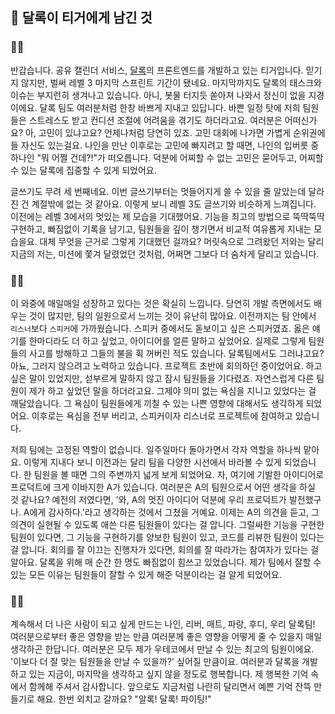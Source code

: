 ## 🌈 달록이 티거에게 남긴 것

### 🐯💬

반갑습니다. 공유 캘린더 서비스, [달록](https://github.com/woowacourse-teams/2022-dallog)의 프론트엔드를 개발하고 있는 티거입니다. 믿기지 않지만, 벌써 레벨 3 마지막 스프린트 기간이 됐네요. 마지막까지도 달록의 태스크와 이슈는 부지런히 생겨나고 있습니다. 아니, 봇물 터지듯 쏟아져 나와서 정신이 없을 지경이에요. 달록 팀도 여러분처럼 한창 바쁘게 지내고 있답니다. 바쁜 일정 탓에 저희 팀원들은 스트레스도 받고 컨디션 조절에 어려움을 겪기도 하더라고요. 여러분은 어떠신가요? 아, 고민이 있냐고요? 언제나처럼 당연히 있죠. 고민 대회에 나가면 가볍게 순위권에 들 자신도 있는걸요. 나인을 만난 이후로는 고민에 빠지려고 할 때면, 나인의 입버릇 중 하나인 "뭐 어쩔 건데?!"가 떠오릅니다. 덕분에 어찌할 수 없는 고민은 묻어두고, 어찌할 수 있는 달록에 집중할 수 있게 되었어요.

글쓰기도 무려 세 번째네요. 이번 글쓰기부터는 멋들어지게 쓸 수 있을 줄 알았는데 달라진 건 계절밖에 없는 것 같아요. 이렇게 보니 레벨 3도 글쓰기와 비슷하게 느껴집니다. 이전에는 레벨 3에서의 멋있는 제 모습을 기대했어요. 기능을 최고의 방법으로 뚝딱뚝딱 구현하고, 빠짐없이 기록을 남기고, 팀원들을 깊이 챙기면서 비교적 여유롭게 지내는 모습을요. 대체 무엇을 근거로 그렇게 기대했던 걸까요? 머릿속으로 그려왔던 저와는 달리 지금의 저는, 미션에 쫓겨 달렸었던 것처럼, 어쩌면 그보다 더 숨차게 달리고 있습니다.

### 🐯💬

이 와중에 매일매일 성장하고 있다는 것은 확실히 느낍니다. 당연히 개발 측면에서도 배우는 것이 많지만, 팀의 일원으로서 느끼는 것이 유난히 많아요. 이전까지는 팀 안에서 `리스너`보다 `스피커`에 가까웠습니다. 스피커 중에서도 돋보이고 싶은 스피커였죠. 옳은 얘기를 한마디라도 더 하고 싶었고, 아이디어를 얼른 말하고 싶었어요. 실제로 그렇게 팀원들의 사고를 방해하고 그들의 불을 휙 꺼버린 적도 있습니다. 달록팀에서도 그러냐고요? 아뇨, 그러지 않으려고 노력하고 있습니다. 프로젝트 초반에 회의하던 중이었어요. 하고 싶은 말이 있었지만, 섣부르게 말하지 않고 잠시 팀원들을 기다렸죠. 자연스럽게 다른 팀원이 제가 하고 싶었던 말을 하더라고요. 그제야 의미 없는 욕심을 지니고 있었다는 걸 깨달았습니다. 그 욕심이 팀원들에게 끼칠 수 있는 나쁜 영향에 대해서도 생각하게 되었어요. 이후로는 욕심을 전부 버리고, 스피커이자 리스너로 프로젝트에 참여하고 있습니다.

저희 팀에는 고정된 역할이 없습니다. 일주일마다 돌아가면서 각자 역할을 하나씩 맡아요. 이렇게 지내다 보니 이전과는 달리 팀을 다양한 시선에서 바라볼 수 있게 되었습니다. 한 팀원을 볼 때면 그의 주변까지 넓게 보게 되었어요. 자, 여기에 기발한 아이디어로 프로덕트에 크게 이바지한 A가 있습니다. 여러분은 A의 팀원으로서 어떤 생각을 하실 것 같나요? 예전의 저였다면, '와, A의 멋진 아이디어 덕분에 우리 프로덕트가 발전했구나. A에게 감사하다.'라고 생각하는 것에서 그쳤을 거예요. 이제는 A의 의견을 듣고, 그 의견이 실현될 수 있도록 애쓴 다른 팀원들이 있다는 걸 압니다. 그럴싸한 기능을 구현한 팀원이 있다면, 그 기능을 구현하기를 양보한 팀원이 있고, 코드를 리뷰한 팀원이 있다는 걸 압니다. 회의를 잘 이끄는 진행자가 있다면, 회의를 잘 따라가는 참여자가 있다는 걸 알아요. 달록을 위해 매 순간 한 명도 빠짐없이 힘쓰고 있었습니다. 제가 팀에서 잘할 수 있는 모든 이유는 팀원들이 잘할 수 있게 해준 덕분이라는 걸 알게 되었어요.

### 🐯🌈

계속해서 더 나은 사람이 되고 싶게 만드는 나인, 리버, 매트, 파랑, 후디, 우리 달록팀! 여러분으로부터 좋은 영향을 받는 만큼 여러분께 좋은 영향을 어떻게 줄 수 있을지 매일 생각하곤 한답니다. 여러분은 모두 제가 우테코에서 만날 수 있는 최고의 팀원이에요. '이보다 더 잘 맞는 팀원들을 만날 수 있을까?' 싶어질 만큼이요. 여러분과 달록을 개발하고 있는 지금이, 마지막을 생각하고 싶지 않을 정도로 행복합니다. 제 행복한 기억 속에서 함께해 주셔서 감사합니다. 앞으로도 지금처럼 나란히 달리면서 예쁜 기억 잔뜩 만들기로 해요. 한번 외치고 갈까요? "알록! 달록! 파이팅!"
